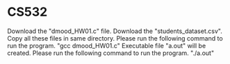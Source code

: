 # CS532
Download the "dmood_HW01.c" file.
Download the "students_dataset.csv".
Copy all these files in same directory.
Please run the following command to run the program.
  "gcc dmood_HW01.c"
Executable file "a.out" will be created.
Please run the following command to run the program.
  "./a.out"
